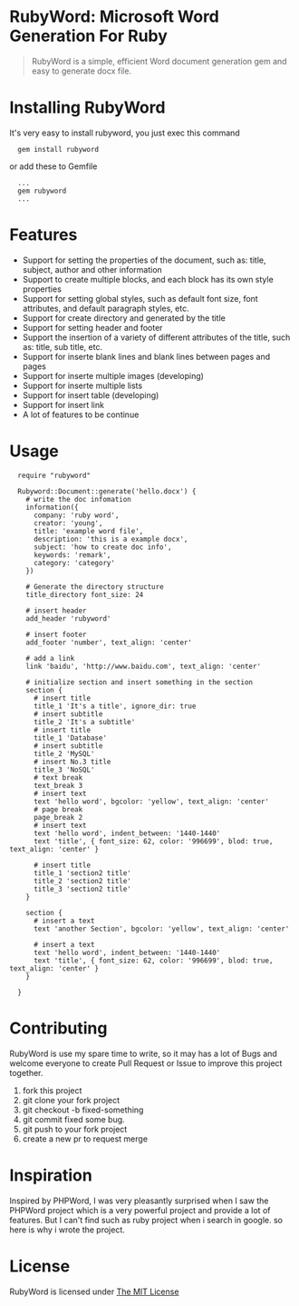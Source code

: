 # RubyWord: Microsoft Word Generation For Ruby

> RubyWord is a simple, efficient Word document generation gem and easy to generate docx file.

# Installing RubyWord
It's very easy to install rubyword, you just exec this command
```
  gem install rubyword
```
or add these to Gemfile
```
  ...
  gem rubyword
  ...
```
# Features
+ Support for setting the properties of the document, such as: title, subject, author and other information
+ Support to create multiple blocks, and each block has its own style properties
+ Support for setting global styles, such as default font size, font attributes, and default paragraph styles, etc.
+ Support for create directory and generated by the title
+ Support for setting header and footer
+ Support the insertion of a variety of different attributes of the title, such as: title, sub title, etc.
+ Support for inserte blank lines and blank lines between pages and pages
+ Support for inserte multiple images (developing)
+ Support for inserte multiple lists 
+ Support for insert table (developing)
+ Support for insert link 
+ A lot of features to be continue

# Usage
```
  require "rubyword"

  Rubyword::Document::generate('hello.docx') {
    # write the doc infomation
    information({
      company: 'ruby word',
      creator: 'young',
      title: 'example word file',
      description: 'this is a example docx',
      subject: 'how to create doc info',
      keywords: 'remark',
      category: 'category'
    })
    
    # Generate the directory structure
    title_directory font_size: 24

    # insert header
    add_header 'rubyword'

    # insert footer
    add_footer 'number', text_align: 'center'
    
    # add a link
    link 'baidu', 'http://www.baidu.com', text_align: 'center'

    # initialize section and insert something in the section
    section {
      # insert title
      title_1 'It's a title', ignore_dir: true 
      # insert subtitle
      title_2 'It's a subtitle'
      # insert title
      title_1 'Database'
      # insert subtitle
      title_2 'MySQL'
      # insert No.3 title
      title_3 'NoSQL'
      # text break
      text_break 3
      # insert text
      text 'hello word', bgcolor: 'yellow', text_align: 'center'
      # page break
      page_break 2
      # insert text
      text 'hello word', indent_between: '1440-1440'
      text 'title', { font_size: 62, color: '996699', blod: true, text_align: 'center' }

      # insert title
      title_1 'section2 title'
      title_2 'section2 title'
      title_3 'section2 title'
    }

    section {
      # insert a text
      text 'another Section', bgcolor: 'yellow', text_align: 'center'

      # insert a text
      text 'hello word', indent_between: '1440-1440'
      text 'title', { font_size: 62, color: '996699', blod: true, text_align: 'center' }
    }

  }
```

# Contributing
RubyWord is use my spare time to write, so it may has a lot of Bugs and welcome everyone to create Pull Request or Issue to improve this project together.
1. fork this project
2. git clone your fork project
3. git checkout -b fixed-something
4. git commit fixed some bug.
5. git push to your fork project
6. create a new pr to request merge

# Inspiration
Inspired by PHPWord, I was very pleasantly surprised when I saw the PHPWord project which is a very powerful project and provide a lot of features. But I can't find such as ruby project when i search in google. so here is why i wrote the project.

# License
RubyWord is licensed under [The MIT License](LICENSE)